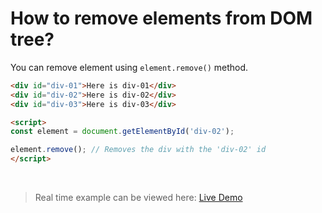 # How to remove elements from DOM tree?	

You can remove element using `element.remove()` method.

```html
<div id="div-01">Here is div-01</div>
<div id="div-02">Here is div-02</div>
<div id="div-03">Here is div-03</div>

<script>
const element = document.getElementById('div-02');

element.remove(); // Removes the div with the 'div-02' id
</script>

```

<br class="my-10"/>

> Real time example can be viewed here: <a href="../practices/A28.html" target="_blank">Live Demo</a>

<template v-slot:refvideo>
    <iframe src="https://www.youtube.com/embed/AHQqt19ogVE" allowfullscreen></iframe>
</template>